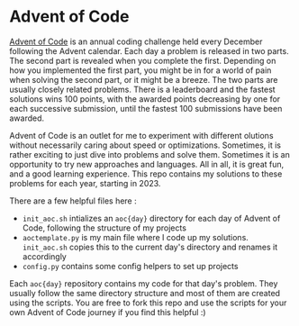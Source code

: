 # Advent of Code
[Advent of Code](https://adventofcode.com/) is an annual coding challenge held every December following the Advent calendar. Each day a problem is released in two parts. The second part is revealed when you complete the first. Depending on how you implemented the first part, you might be in for a world of pain when solving the second part, or it might be a breeze. The two parts are usually closely related problems. There is a leaderboard and the fastest solutions wins 100 points, with the awarded points decreasing by one for each successive submission, until the fastest 100 submissions have been awarded.


Advent of Code is an outlet for me to experiment with different olutions without necessarily caring about speed or optimizations. Sometimes, it is rather exciting to just dive into problems and solve them. Sometimes it is an opportunity to try new approaches and languages. All in all, it is great fun, and a good learning experience. This repo contains my solutions to these problems for each year, starting in 2023.

There are a few helpful files here :
- `init_aoc.sh` intializes an `aoc{day}` directory for each day of Advent of Code, following the structure of my projects
- `aoctemplate.py` is my main file where I code up my solutions. `init_aoc.sh` copies this to the current day's directory and renames it accordingly
- `config.py` contains some config helpers to set up projects

Each `aoc{day}` repository contains my code for that day's problem. They usually follow the same directory structure and most of them are created using the scripts. You are free to fork this repo and use the scripts for your own Advent of Code journey if you find this helpful :)
